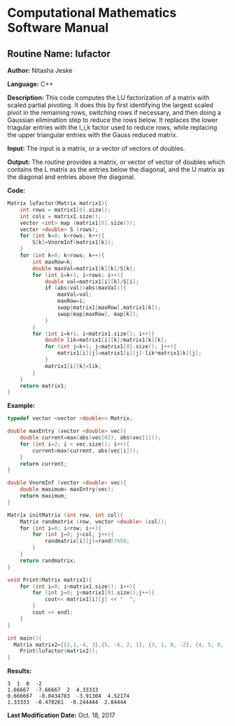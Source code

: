 # Computational Mathematics Software Manual

## **Routine Name:** lufactor

**Author:** Nitasha Jeske

**Language:** C++

**Description:** This code computes the LU factorization of a matrix with scaled partial pivoting. It does this by first identifying the largest scaled pivot in the remaining rows, switching rows if necessary, and then doing a Gaussian elimination step to reduce the rows below. It replaces the lower triagular entries with the l_i,k factor used to reduce rows, while replacing the upper triangular entries with the Gauss reduced matrix. 

**Input:**  The input is a matrix, or a vector of vectors of doubles.

**Output:** The routine provides a matrix, or vector of vector of doubles which contains the L matrix as the entries below the diagonal, and the U matrix as the diagonal and entries above the diagonal. 

**Code:**
```C++
Matrix lufactor(Matrix matrix1){
    int rows = matrix1[0].size();
    int cols = matrix1.size();
    vector <int> map (matrix1[0].size());
    vector <double> S (rows);
    for (int k=0; k<rows; k++){
        S[k]=VnormInf(matrix1[k]);
    }
    for (int k=0; k<rows; k++){
        int maxRow=k;
        double maxVal=matrix1[k][k]/S[k];
        for (int i=k+1; i<rows; i++){
            double val=matrix1[i][k]/S[i];
            if (abs(val)>abs(maxVal)){
                maxVal=val;
                maxRow=i;
                swap(matrix1[maxRow],matrix1[k]);
                swap(map[maxRow], map[k]);
            }
        }
        for (int i=k+1; i<matrix1.size(); i++){
            double lik=matrix1[i][k]/matrix1[k][k];
            for (int j=k+1; j<matrix1[0].size(); j++){
                matrix1[i][j]=matrix1[i][j]-lik*matrix1[k][j];
            }
            matrix1[i][k]=lik;
        }
    }
    return matrix1;
}
```

**Example:**
```C++
typedef vector <vector <double>> Matrix;

double maxEntry (vector <double> vec){
    double current=max(abs(vec[0]), abs(vec[1]));
    for (int i=2; i < vec.size(); i++){
        current=max(current, abs(vec[i]));
    }
    return current;
}

double VnormInf (vector <double> vec){
    double maximum= maxEntry(vec);
    return maximum;
}

Matrix initMatrix (int row, int col){
    Matrix randmatrix (row, vector <double> (col));
    for (int i=0; i<row; i++){
        for (int j=0; j<col; j++){
            randmatrix[i][j]=rand()%50;
        }
    }
    return randmatrix;
}

void Print(Matrix matrix1){
    for (int i=0; i<matrix1.size(); i++){
        for (int j=0; j<matrix1[0].size();j++){
            cout<< matrix1[i][j] << "  ";
        }
        cout << endl;
    }
}

int main(){
  Matrix matrix2={{2,1,-4, 3},{5, -6, 2, 1}, {3, 1, 0, -2}, {4, 5, 0, -3}};
    Print(lufactor(matrix2));
}
```

**Results:**  
```
3  1  0  -2  
1.66667  -7.66667  2  4.33333  
0.666667  -0.0434783  -3.91304  4.52174  
1.33333  -0.478261  -0.244444  2.84444 
```

**Last Modification Date:** Oct. 18, 2017
